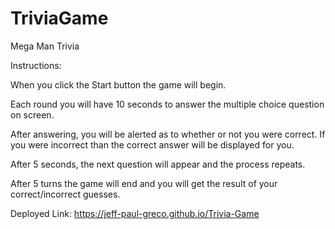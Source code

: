 # TriviaGame

Mega Man Trivia

Instructions:

When you click the Start button the game will begin. 

Each round you will have 10 seconds to answer the multiple choice question on screen.

After answering, you will be alerted as to whether or not you were correct. If you were incorrect than the correct answer will be displayed for you.

After 5 seconds, the next question will appear and the process repeats.

After 5 turns the game will end and you will get the result of your correct/incorrect guesses.

Deployed Link: https://jeff-paul-greco.github.io/Trivia-Game